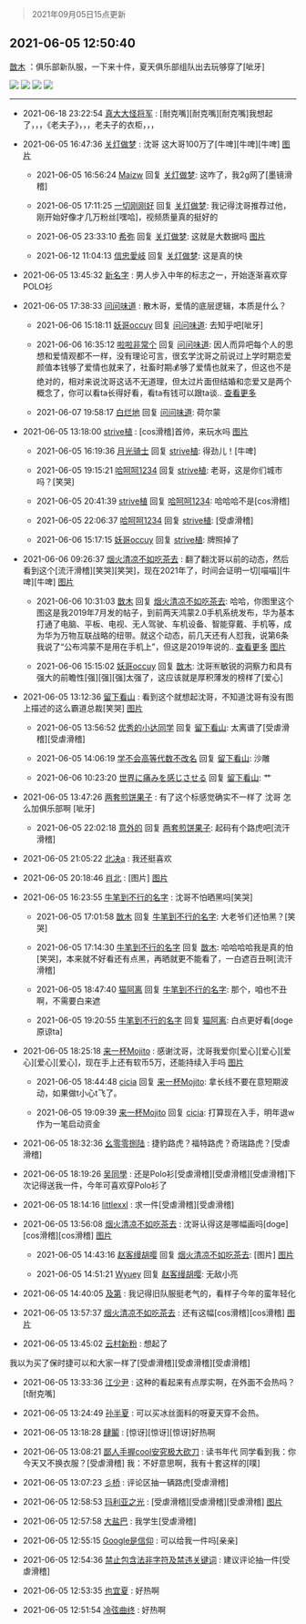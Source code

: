 > 2021年09月05日15点更新
<link rel="stylesheet" href="https://cdn.jsdelivr.net/gh/taotie6/sampleJSON@main/css/photo_show.css">


 ## 2021-06-05 12:50:40 

 [㪚木](https://www.coolapk.com/feed/27493782?shareKey=MjExODBiNGFhZmQxNjEzMTc4MTM~) ：俱乐部新队服，一下来十件，夏天俱乐部组队出去玩够穿了[呲牙] 

<div class="album">
<img class="img-item" src="http://image.coolapk.com/feed/2021/0605/12/1081091_2553632f_8636_7575@3840x2160.jpeg" />
<img class="img-item" src="http://image.coolapk.com/feed/2021/0605/12/1081091_cb12d67f_8636_7577@3316x1864.jpeg" />
<img class="img-item" src="http://image.coolapk.com/feed/2021/0605/12/1081091_0faa074e_8636_7583@3672x2064.jpeg" />
<img class="img-item" src="http://image.coolapk.com/feed/2021/0605/12/1081091_e9badfb8_8636_7594@3340x1876.jpeg" />
</div>

 ------- 

- 2021-06-18 23:22:54 [真大大怪将军](uid=1179270) : [耐克嘴][耐克嘴][耐克嘴]我想起了，，，《老夫子》，，，老夫子的衣柜，，， 

- 2021-06-05 16:47:36 [关灯做梦](uid=2195941) : 沈哥 这大哥100万了[牛啤][牛啤][牛啤] [图片](http://image.coolapk.com/feed/2021/0605/16/2195941_2855_6944@750x1334.jpg)

    - 2021-06-05 16:56:24 [Maizw](uid=2147984) 回复 [关灯做梦](uid=2195941): 这咋了，我2g网了[墨镜滑稽] 

    - 2021-06-05 17:11:25 [一切刚刚好](uid=701389) 回复 [关灯做梦](uid=2195941): 我记得沈哥推荐过他，刚开始好像才几万粉丝[嘿哈]，视频质量真的挺好的 

    - 2021-06-05 23:33:10 [希弥](uid=784276) 回复 [关灯做梦](uid=2195941): 这就是大数据吗 [图片](http://image.coolapk.com/feed/2021/0605/23/784276_7190_0694@506x518.png)

    - 2021-06-12 11:04:13 [信忠愛岐](uid=1109522) 回复 [关灯做梦](uid=2195941): 这是真的快 

- 2021-06-05 13:45:32 [新名字](uid=1651051) : 男人步入中年的标志之一，开始逐渐喜欢穿POLO衫 

- 2021-06-05 17:38:33 [问问味道](uid=1618747) : 散木哥，爱情的底层逻辑，本质是什么？ 

    - 2021-06-06 15:18:11 [妖哥occuy](uid=1388591) 回复 [问问味道](uid=1618747): 去知乎吧[呲牙] 

    - 2021-06-06 16:35:12 [啦啦非常个](uid=2011605) 回复 [问问味道](uid=1618747): 因人而异吧每个人的思想和爱情观都不一样，没有理论可言，很玄学沈哥之前说过上学时期恋爱颜值本钱够了爱情也就来了，社畜时期💰够了爱情也就来了，但这也不是绝对的，相对来说沈哥这话不无道理，但太过片面但结婚和恋爱又是两个概念了，你可以看ta长得好看，看ta有钱可以跟ta谈.. <a href="/feed/replyList?id=209330486">查看更多</a> 

    - 2021-06-07 19:58:17 [白烂地](uid=2557325) 回复 [问问味道](uid=1618747): 荷尔蒙 

- 2021-06-05 13:18:00 [strive植](uid=1468928) : [cos滑稽]首帅，来玩水吗 [图片](http://image.coolapk.com/feed/2021/0605/13/1468928_2faa3748_0265_9349@326x576.gif)

    - 2021-06-05 16:19:36 [月光骑士](uid=2632367) 回复 [strive植](uid=1468928): 得劲儿！[牛啤] 

    - 2021-06-05 19:15:21 [哈呵呵1234](uid=2413755) 回复 [strive植](uid=1468928): 老哥，这是你们城市吗？[笑哭] 

    - 2021-06-05 20:41:39 [strive植](uid=1468928) 回复 [哈呵呵1234](uid=2413755): 哈哈哈不是[cos滑稽] 

    - 2021-06-05 22:06:37 [哈呵呵1234](uid=2413755) 回复 [strive植](uid=1468928): [受虐滑稽] 

    - 2021-06-06 15:17:15 [妖哥occuy](uid=1388591) 回复 [strive植](uid=1468928): 牌照掉了 

- 2021-06-06 09:26:37 [烟火清凉不如吃茶去](uid=4279524) : 翻了翻沈哥以前的动态，然后看到这个[流汗滑稽][笑哭][笑哭]，现在2021年了，时间会证明一切[喵喵][牛啤][牛啤] [图片](http://image.coolapk.com/feed/2021/0606/09/4279524_284d97f0_2795_4729@540x13162.jpeg)

    - 2021-06-06 10:31:03 [㪚木](uid=1081091) 回复 [烟火清凉不如吃茶去](uid=4279524): 哈哈，你图里这个图这是我2019年7月发的帖子，到前两天鸿蒙2.0手机系统发布，华为基本打通了电脑、平板、电视、无人驾驶、车机设备、智能穿戴、手机等，成为华为万物互联战略的纽带。就这个动态，前几天还有人怼我，说第6条我说了“公布鸿蒙不是用在手机上”，但这是2019年说的.. <a href="/feed/replyList?id=209456315">查看更多</a> [图片](http://image.coolapk.com/feed/2021/0606/10/1081091_aef51aaa_6662_076@1080x3660.jpeg)

    - 2021-06-06 15:15:02 [妖哥occuy](uid=1388591) 回复 [㪚木](uid=1081091): 沈哥🈶敏锐的洞察力和具有强大的前瞻性[强][强][强]太强了，这应该就是厚积薄发的榜样了[爱心] 

- 2021-06-05 13:12:36 [留下看山](uid=1654131) : 看到这个就想起沈哥，不知道沈哥有没有图上描述的这么霸道总裁[笑哭] [图片](http://image.coolapk.com/feed/2021/0605/13/1654131_9955_71@750x1334.jpg)

    - 2021-06-05 13:56:52 [优秀的小达同学](uid=3114536) 回复 [留下看山](uid=1654131): 太离谱了[受虐滑稽][受虐滑稽] 

    - 2021-06-05 14:06:19 [学不会高等代数不改名](uid=3124305) 回复 [留下看山](uid=1654131): 沙雕 

    - 2021-06-06 10:23:20 [世界に痛みを感じさせる](uid=5662706) 回复 [留下看山](uid=1654131): 艹 

- 2021-06-05 13:47:26 [两套煎饼果子](uid=810336) : 有了这个标感觉确实不一样了 沈哥 怎么加俱乐部啊 [呲牙] 

    - 2021-06-05 22:02:18 [意外的](uid=1064856) 回复 [两套煎饼果子](uid=810336): 起码有个路虎吧[流汗滑稽] 

- 2021-06-05 21:05:22 [北决a](uid=1918537) : 我还挺喜欢 

- 2021-06-05 20:18:46 [肖北](uid=1156293) : [图片] [图片](http://image.coolapk.com/feed/2021/0605/20/1156293_3ce09f4d_5525_9786@2340x1080.jpeg)

- 2021-06-05 16:23:55 [牛笔到不行的名字](uid=2374460) : 沈哥不怕晒黑吗[笑哭] 

    - 2021-06-05 17:01:58 [㪚木](uid=1081091) 回复 [牛笔到不行的名字](uid=2374460): 大老爷们还怕黑？[笑哭] 

    - 2021-06-05 17:14:30 [牛笔到不行的名字](uid=2374460) 回复 [㪚木](uid=1081091): 哈哈哈哈我是真的怕[笑哭]，本来就不好看还有点黑，再晒就更不能看了，一白遮百丑啊[流汗滑稽] 

    - 2021-06-05 18:47:40 [猫阿离](uid=491974) 回复 [牛笔到不行的名字](uid=2374460): 那个，咱也不丑啊，不需要白来遮 

    - 2021-06-05 19:20:55 [牛笔到不行的名字](uid=2374460) 回复 [猫阿离](uid=491974): 白点更好看[doge原谅ta] 

- 2021-06-05 18:25:18 [来一杯Mojito](uid=718339) : 感谢沈哥，沈哥我爱你[爱心][爱心][爱心][爱心][爱心]，现在手上还有软币5万，还能持续入手吗 [图片](http://image.coolapk.com/feed/2021/0605/18/718339_622e7f48_8717_3673@1080x675.jpeg)

    - 2021-06-05 18:44:48 [cicia](uid=6177749) 回复 [来一杯Mojito](uid=718339): 拿长线不要在意短期波动，如果做t小心t飞了。 

    - 2021-06-05 19:09:39 [来一杯Mojito](uid=718339) 回复 [cicia](uid=6177749): 打算现在入手，明年退w作为一笔启动资金 

- 2021-06-05 18:32:36 [幺零零捌陆](uid=6463257) : 捷豹路虎？福特路虎？奇瑞路虎？[受虐滑稽] 

- 2021-06-05 18:19:26 [吴同學](uid=1320218) : 还是Polo衫[受虐滑稽][受虐滑稽][受虐滑稽]下次记得送我一件，今年可喜欢穿Polo衫了 

- 2021-06-05 18:14:16 [littlexxl](uid=3375580) : 求一件[受虐滑稽][受虐滑稽] 

- 2021-06-05 13:56:08 [烟火清凉不如吃茶去](uid=4279524) : 沈哥认得这是哪幅画吗[doge][cos滑稽][cos滑稽] [图片](http://image.coolapk.com/feed/2021/0605/13/4279524_9c8db40e_2567_1875@2376x1080.jpeg)

    - 2021-06-05 14:43:16 [赵客缦胡嘤](uid=2186376) 回复 [烟火清凉不如吃茶去](uid=4279524): [图片] [图片](http://image.coolapk.com/feed/2021/0605/14/2186376_627fe705_5395_3807@1079x1079.jpeg)

    - 2021-06-05 14:51:21 [Wyuey](uid=1753811) 回复 [赵客缦胡嘤](uid=2186376): 无敌小亮 

- 2021-06-05 14:40:05 [及第](uid=1119990) : 我记得旧队服挺老气的，看样子今年的蛮年轻化 

- 2021-06-05 13:57:37 [烟火清凉不如吃茶去](uid=4279524) : 还有这幅[cos滑稽][cos滑稽] [图片](http://image.coolapk.com/feed/2021/0605/13/4279524_7e2e632f_2655_8937@2376x1080.jpeg)

- 2021-06-05 13:45:02 [云村新粉](uid=809098) : 想起了

我以为买了保时捷可以和大家一样了[受虐滑稽][受虐滑稽][受虐滑稽] 

- 2021-06-05 13:33:36 [江少尹](uid=3524927) : 这种的看起来有点厚实啊，在外面不会热吗？[t耐克嘴] 

- 2021-06-05 13:24:49 [孙半夏](uid=1851173) : 可以买冰丝面料的呀夏天穿不会热。 

- 2021-06-05 13:18:28 [肆鬮](uid=1256668) : [惊讶][惊讶][惊讶]好热啊 

- 2021-06-05 13:08:21 [鄙人手握cool安究极大砍刀](uid=2616582) : 读书年代
同学看到我：你今天又不换衣服？[受虐滑稽]
我：不好意思啊，我有十套这样的[噗] 

- 2021-06-05 13:07:23 [彡桥](uid=3740933) : 评论区抽一辆路虎[受虐滑稽] 

- 2021-06-05 12:58:53 [玛利亚之光](uid=3142203) : [受虐滑稽][受虐滑稽][受虐滑稽] [图片](http://image.coolapk.com/feed/2021/0605/12/3142203_69714512_9132_3629@2557x1440.jpeg)

- 2021-06-05 12:57:58 [大盐巴](uid=1022718) : 我学生[受虐滑稽] 

- 2021-06-05 12:55:15 [Google是信仰](uid=853004) : 可以给我一件吗[亲亲] 

- 2021-06-05 12:54:36 [禁止包含法非字符及禁违关键词](uid=568901) : 建议评论抽一件[受虐滑稽] 

- 2021-06-05 12:53:35 [也宜夏](uid=525398) : 好热啊 

- 2021-06-05 12:51:54 [冷弦曲终](uid=1160149) : 好热啊 

